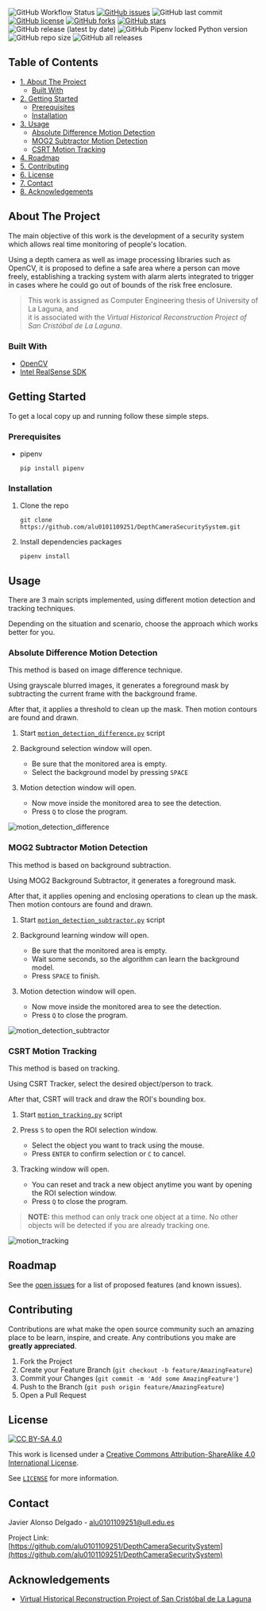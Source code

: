 <!-- PROJECT SHIELDS -->
![GitHub Workflow Status](https://img.shields.io/github/workflow/status/alu0101109251/DepthCameraSecuritySystem/CodeQL?style=for-the-badge)
[![GitHub issues](https://img.shields.io/github/issues/alu0101109251/DepthCameraSecuritySystem?style=for-the-badge)](https://github.com/alu0101109251/DepthCameraSecuritySystem/issues)
![GitHub last commit](https://img.shields.io/github/last-commit/alu0101109251/DepthCameraSecuritySystem?style=for-the-badge)
[![GitHub license](https://img.shields.io/github/license/alu0101109251/DepthCameraSecuritySystem?style=for-the-badge)](https://github.com/alu0101109251/DepthCameraSecuritySystem/blob/main/LICENSE)
[![GitHub forks](https://img.shields.io/github/forks/alu0101109251/DepthCameraSecuritySystem?style=for-the-badge)](https://github.com/alu0101109251/DepthCameraSecuritySystem/network)
[![GitHub stars](https://img.shields.io/github/stars/alu0101109251/DepthCameraSecuritySystem?style=for-the-badge)](https://github.com/alu0101109251/DepthCameraSecuritySystem/stargazers)
![GitHub release (latest by date)](https://img.shields.io/github/v/release/alu0101109251/DepthCameraSecuritySystem?style=for-the-badge)
![GitHub Pipenv locked Python version](https://img.shields.io/github/pipenv/locked/python-version/alu0101109251/DepthCameraSecuritySystem?style=for-the-badge)
![GitHub repo size](https://img.shields.io/github/repo-size/alu0101109251/DepthCameraSecuritySystem?color=red&style=for-the-badge)
![GitHub all releases](https://img.shields.io/github/downloads/alu0101109251/DepthCameraSecuritySystem/total?style=for-the-badge)



<!-- TABLE OF CONTENTS -->
## Table of Contents

- [1. About The Project](#about-the-project)
    * [Built With](#built-with)
- [2. Getting Started](#getting-started)
    * [Prerequisites](#prerequisites)
    * [Installation](#installation)
- [3. Usage](#usage)
    * [Absolute Difference Motion Detection](#absolute-difference-motion-detection)
    * [MOG2 Subtractor Motion Detection](#mog2-subtractor-motion-detection)
    * [CSRT Motion Tracking](#csrt-motion-tracking)
- [4. Roadmap](#roadmap)
- [5. Contributing](#contributing)
- [6. License](#license)
- [7. Contact](#contact)
- [8. Acknowledgements](#acknowledgements)



<!-- ABOUT THE PROJECT -->
## About The Project

The main objective of this work is the development of a security system which allows real time monitoring 
of people's location.

Using a depth camera as well as image processing libraries such as OpenCV, it is proposed to define a safe area where 
a person can move freely, establishing a tracking system with alarm alerts integrated to trigger in cases where he 
could go out of bounds of the risk free enclosure. 

> This work is assigned as Computer Engineering thesis of University of La Laguna, and  
it is associated with the _Virtual Historical Reconstruction Project of San Cristóbal de La Laguna_.



### Built With

* [OpenCV](https://pypi.org/project/opencv-python/)
* [Intel RealSense SDK](https://pypi.org/project/pyrealsense2/)



<!-- GETTING STARTED -->
## Getting Started

To get a local copy up and running follow these simple steps.

### Prerequisites

* pipenv
  ```shell
  pip install pipenv
  ```

### Installation

1. Clone the repo
   ```shell
   git clone https://github.com/alu0101109251/DepthCameraSecuritySystem.git
   ```
2. Install dependencies packages
   ```shell
   pipenv install
   ```



<!-- USAGE EXAMPLES -->
## Usage

There are 3 main scripts implemented, using different motion detection and tracking techniques.

Depending on the situation and scenario, choose the approach which works better for you.



### Absolute Difference Motion Detection

This method is based on image difference technique.

Using grayscale blurred images, it generates a foreground mask by subtracting the current frame with the background frame.

After that, it applies a threshold to clean up the mask. Then motion contours are found and drawn.

1. Start [`motion_detection_difference.py`](motion_detection_difference.py) script

2. Background selection window will open.
    * Be sure that the monitored area is empty.
    * Select the background model by pressing `SPACE`

3. Motion detection window will open.
    * Now move inside the monitored area to see the detection.
    * Press `Q` to close the program.
    
![motion_detection_difference](images/detectionDif.PNG)



### MOG2 Subtractor Motion Detection

This method is based on background subtraction.

Using MOG2 Background Subtractor, it generates a foreground mask.

After that, it applies opening and enclosing operations to clean up the mask. Then motion contours are found and drawn.

1. Start [`motion_detection_subtractor.py`](motion_detection_subtractor.py) script

2. Background learning window will open.
    * Be sure that the monitored area is empty.
    * Wait some seconds, so the algorithm can learn the background model.
    * Press `SPACE` to finish.

3. Motion detection window will open.
   * Now move inside the monitored area to see the detection.
    * Press `Q` to close the program.
    
![motion_detection_subtractor](images/mog2Detection.PNG)



### CSRT Motion Tracking

This method is based on tracking.

Using CSRT Tracker, select the desired object/person to track.

After that, CSRT will track and draw the ROI's bounding box.

1. Start [`motion_tracking.py`](motion_tracking.py) script

2. Press `S` to open the ROI selection window.
    * Select the object you want to track using the mouse.
    * Press `ENTER` to confirm selection or `C` to cancel.

3. Tracking window will open.
    * You can reset and track a new object anytime you want by opening the ROI selection window.
    * Press `Q` to close the program.
    
> **NOTE:** this method can only track one object at a time. 
No other objects will be detected if you are already tracking one.

![motion_tracking](images/csrtDetection.PNG)



<!-- ROADMAP -->
## Roadmap

See the [open issues](https://github.com/alu0101109251/DepthCameraSecuritySystem/issues) for a list of proposed features (and known issues).



<!-- CONTRIBUTING -->
## Contributing

Contributions are what make the open source community such an amazing place to be learn, inspire, and create. Any contributions you make are **greatly appreciated**.

1. Fork the Project
2. Create your Feature Branch (`git checkout -b feature/AmazingFeature`)
3. Commit your Changes (`git commit -m 'Add some AmazingFeature'`)
4. Push to the Branch (`git push origin feature/AmazingFeature`)
5. Open a Pull Request



<!-- LICENSE -->
## License


[![CC BY-SA 4.0][license-img]][license-url]

This work is licensed under a [Creative Commons Attribution-ShareAlike 4.0 International License][license-url].

See [`LICENSE`](LICENSE) for more information.



<!-- CONTACT -->
## Contact

Javier Alonso Delgado  - alu0101109251@ull.edu.es

Project Link: [https://github.com/alu0101109251/DepthCameraSecuritySystem](https://github.com/alu0101109251/DepthCameraSecuritySystem)



<!-- ACKNOWLEDGEMENTS -->
## Acknowledgements

* [Virtual Historical Reconstruction Project of San Cristóbal de La Laguna](https://portalciencia.ull.es/proyectos/41561/detalle)



<!-- MARKDOWN LINKS & IMAGES -->
[license-url]: http://creativecommons.org/licenses/by-sa/4.0/
[license-img]: https://licensebuttons.net/l/by-sa/3.0/88x31.png